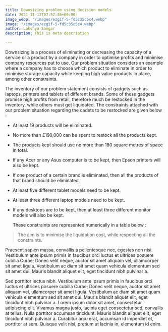 ```yaml
---
title: Downsizing problem using decision models
date: 2021-11-12T07:52:36+00:00
image_webp: "/images/ezgif-5-fd5c35c5c4.webp"
image: "/images/ezgif-5-fd5c35c5c4.webp"
author: Lakshya Sangar
description: This is meta description

---
```

Downsizing is a process of eliminating or decreasing the capacity of a service or a product by a company in order to optimise profits and minimise company resources put to use. Our problem situation considers an example where a company has to choose which product to eliminate in order to minimise storage capacity while keeping high value products in place, among other constraints.

The inventory of our problem statement consists of gadgets such as laptops, printers and tablets of different brands. Some of these gadgets promise high profits from retail, therefore much be restocked in the inventory, while others must get liquidated. The constraints attached with our problem situation regarding the cadets to be restocked are given below :

* At least 19 products will be eliminated.
* No more than £190,000 can be spent to restock all the products kept.
* The products kept should use no more than 180 square metres of space in total.
* If any Acer or any Asus computer is to be kept, then Epson printers will also be kept.
* If one product of a certain brand is eliminated, then all the products of that brand should be eliminated.
* At least five different tablet models need to be kept.
* At least three different laptop models need to be kept.
* If any desktops are to be kept, then at least three different monitor models will also be kept.

  These constraints are represented numerically in a table below :

> The aim is to minimise the liquidation cost, while respecting all the constraints.

Praesent sapien massa, convallis a pellentesque nec, egestas non nisi. Vestibulum ante ipsum primis in faucibus orci luctus et ultrices posuere cubilia Curae; Donec velit neque, auctor sit amet aliquam vel, ullamcorper sit amet ligula. Vestibulum ac diam sit amet quam vehicula elementum sed sit amet dui. Mauris blandit aliquet elit, eget tincidunt nibh pulvinar a.

Sed porttitor lectus nibh. Vestibulum ante ipsum primis in faucibus orci luctus et ultrices posuere cubilia Curae; Donec velit neque, auctor sit amet aliquam vel, ullamcorper sit amet ligula. Vestibulum ac diam sit amet quam vehicula elementum sed sit amet dui. Mauris blandit aliquet elit, eget tincidunt nibh pulvinar a. Lorem ipsum dolor sit amet, consectetur adipiscing elit. Vivamus magna justo, lacinia eget consectetur sed, convallis at tellus. Nulla porttitor accumsan tincidunt. Mauris blandit aliquet elit, eget tincidunt nibh pulvinar a. Curabitur arcu erat, accumsan id imperdiet et, porttitor at sem. Quisque velit nisi, pretium ut lacinia in, elementum id enim.